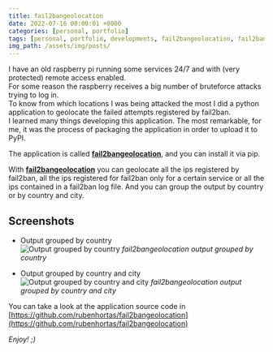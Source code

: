 ```yaml
---
title: fail2bangeolocation
date: 2022-07-16 00:00:01 +0000
categories: [personal, portfolio]
tags: [personal, portfolio, developments, fail2bangeolocation, fail2ban, geolocation]
img_path: /assets/img/posts/
---
```


I have an old raspberry pi running some services 24/7 and with (very protected) remote access enabled.  
For some reason the raspberry receives a big number of bruteforce attacks trying to log in.  
To know from which locations I was being attacked the most I did a python application to geolocate the failed attempts registered by fail2ban.  
I learned many things developing this application. The most remarkable, for me, it was the process of packaging the application in order to upload it to PyPI.

The application is called [**fail2bangeolocation**](https://github.com/rubenhortas/fail2bangeolocation), and you can install it via pip.

With [**fail2bangeolocation**](https://github.com/rubenhortas/fail2bangeolocation) you can geolocate all the ips registered by fail2ban, all the ips registered for fail2ban only for a certain service or all the ips contained in a fail2ban log file. And you can group the output by country or by country and city.

## Screenshots
- Output grouped by country  
![Output grouped by country](fail2bangeolocation_screenshot_grouped_by_country.png)
_fail2bangeolocation output grouped by country_

- Output grouped by country and city  
![Output grouped by country and city](fail2bangeolocation_screenshot_grouped_by_country_and_city.png)
_fail2bangeolocation output grouped by country and city_

You can take a look at the application source code in [https://github.com/rubenhortas/fail2bangeolocation](https://github.com/rubenhortas/fail2bangeolocation)

_Enjoy! ;)_
